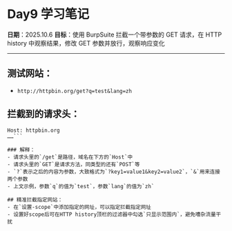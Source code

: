 # Day9 学习笔记

**日期**：2025.10.6
**目标**：使用 BurpSuite 拦截一个带参数的 GET 请求，在 HTTP history 中观察结果，修改 GET 参数并放行，观察响应变化

---

## 测试网站：
- `http://httpbin.org/get?q=test&lang=zh `

## 拦截到的请求头：
```GET /get?q=test&lang=zh HTTP/2 
Host: httpbin.org
……```

### 解释：
- 请求头里的`/get`是路径，域名在下方的`Host`中
- 请求头里的`GET`是请求方法，同类型的还有`POST`等
- `?`表示之后的内容为参数，大致格式为`?key1=value1&key2=value2`，`&`用来连接两个参数 
- 上文示例，参数`q`的值为`test`，参数`lang`的值为`zh`

## 精准拦截指定网站：
- 在`设置-scope`中添加指定的网址，可以指定拦截指定网址
- 设置好scope后可在HTTP history顶栏的过滤器中勾选`只显示范围内`，避免嘈杂流量干扰
